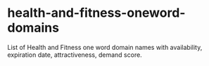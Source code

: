 # health-and-fitness-oneword-domains
List of Health and Fitness one word domain names with availability, expiration date, attractiveness, demand score.

